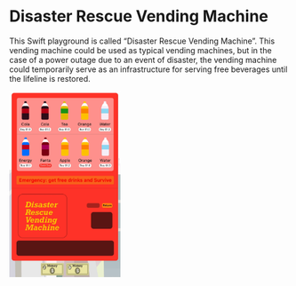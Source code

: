 # Disaster Rescue Vending Machine

This Swift playground is called “Disaster Rescue Vending Machine”. This vending machine could be used as typical vending machines, but in the case of a power outage due to an event of disaster, the vending machine could temporarily serve as an infrastructure for serving free beverages until the lifeline is restored. 

<img src="gif.gif" width="200"  />

